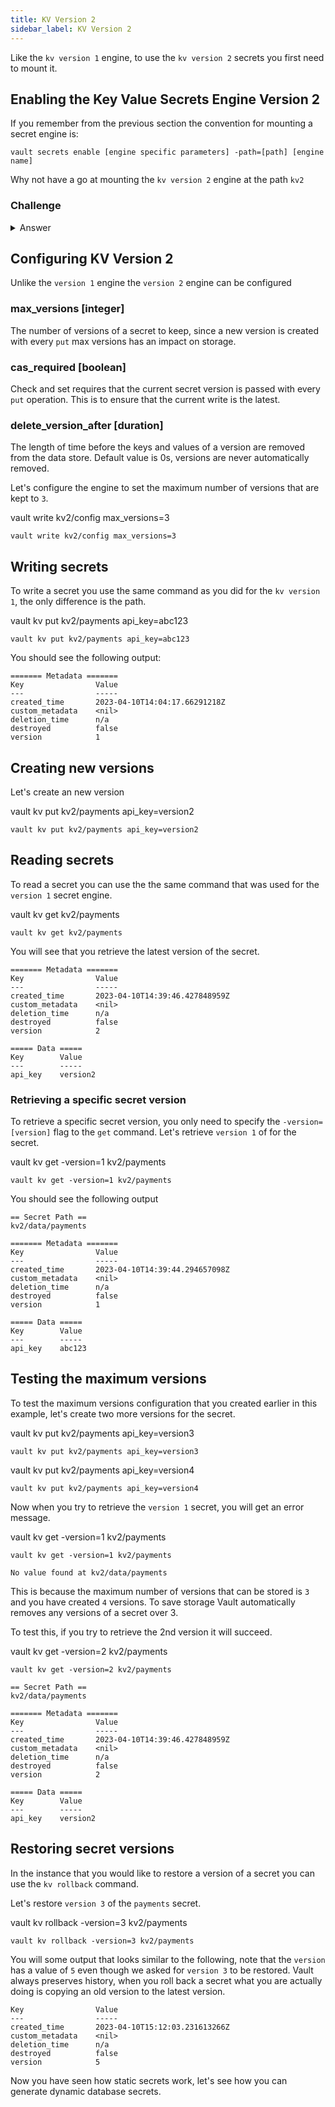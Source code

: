 ```yaml
---
title: KV Version 2
sidebar_label: KV Version 2
---
```


Like the `kv version 1` engine, to use the `kv version 2` secrets you first
need to mount it.

## Enabling the Key Value Secrets Engine Version 2

If you remember from the previous section the convention for mounting a secret
engine is:

```shell
vault secrets enable [engine specific parameters] -path=[path] [engine name]
```

Why not have a go at mounting the `kv version 2` engine at the path `kv2`

### Challenge

<details>
  <summary>Answer</summary>

  To enable the `kv version 2 engine` you can use the following command. This
  enables `version 2` of the `kv` engine and mounts it at the path `kv2`.

  <VSCodeTerminal target="Vault">
    <Command>vault secrets enable -version=2 -path=kv2 kv</Command>
  </VSCodeTerminal>

  ```shell
  vault secrets enable -version=2 -path=kv2 kv
  ```

  You should see output like the following:

  ```shell
  Success! Enabled the kv secrets engine at: kv2/
  ```
</details>

## Configuring KV Version 2

Unlike the `version 1` engine the `version 2` engine can be configured 

### max_versions [integer]
The number of versions of a secret to keep, since a new version is created
with every `put` max versions has an impact on storage.

### cas_required [boolean]
Check and set requires that the current secret version is passed with every
`put` operation. This is to ensure that the current write is the latest.

### delete_version_after [duration]
The length of time before the keys and values of a version are removed from
the data store. Default value is 0s, versions are never automatically removed.

Let's configure the engine to set the maximum number of versions that are kept
to `3`.

<VSCodeTerminal target="Vault">
  <Command>vault write kv2/config max_versions=3</Command>
</VSCodeTerminal>

```
vault write kv2/config max_versions=3
```

## Writing secrets

To write a secret you use the same command as you did for the `kv version 1`,
the only difference is the path.

<VSCodeTerminal target="Vault">
  <Command>vault kv put kv2/payments api_key=abc123</Command>
</VSCodeTerminal>

```shell
vault kv put kv2/payments api_key=abc123
```

You should see the following output:

```shell
======= Metadata =======
Key                Value
---                -----
created_time       2023-04-10T14:04:17.66291218Z
custom_metadata    <nil>
deletion_time      n/a
destroyed          false
version            1
```

## Creating new versions

Let's create an new version

<VSCodeTerminal target="Vault">
  <Command>vault kv put kv2/payments api_key=version2</Command>
</VSCodeTerminal>

```shell
vault kv put kv2/payments api_key=version2
```

## Reading  secrets

To read a secret you can use the the same command that was used for the 
`version 1` secret engine.

<VSCodeTerminal target="Vault">
  <Command>vault kv get kv2/payments</Command>
</VSCodeTerminal>

```shell
vault kv get kv2/payments
```

You will see that you retrieve the latest version of the secret.

```shell
======= Metadata =======
Key                Value
---                -----
created_time       2023-04-10T14:39:46.427848959Z
custom_metadata    <nil>
deletion_time      n/a
destroyed          false
version            2

===== Data =====
Key        Value
---        -----
api_key    version2
```

### Retrieving a specific secret version

To retrieve a specific secret version, you only need to specify the `-version=[version]`
flag to the `get` command. Let's retrieve `version 1` of for the secret.

<VSCodeTerminal target="Vault">
  <Command>vault kv get -version=1 kv2/payments</Command>
</VSCodeTerminal>

```shell
vault kv get -version=1 kv2/payments
```

You should see the following output

```shell
== Secret Path ==
kv2/data/payments

======= Metadata =======
Key                Value
---                -----
created_time       2023-04-10T14:39:44.294657098Z
custom_metadata    <nil>
deletion_time      n/a
destroyed          false
version            1

===== Data =====
Key        Value
---        -----
api_key    abc123
```

## Testing the maximum versions

To test the maximum versions configuration that you created earlier in this
example, let's create two more versions for the secret.

<VSCodeTerminal target="Vault">
  <Command>vault kv put kv2/payments api_key=version3</Command>
</VSCodeTerminal>

```shell
vault kv put kv2/payments api_key=version3
```

<VSCodeTerminal target="Vault">
  <Command>vault kv put kv2/payments api_key=version4</Command>
</VSCodeTerminal>

```shell
vault kv put kv2/payments api_key=version4
```

Now when you try to retrieve the `version 1` secret, you will get an error
message.

<VSCodeTerminal target="Vault">
  <Command>vault kv get -version=1 kv2/payments</Command>
</VSCodeTerminal>

```shell
vault kv get -version=1 kv2/payments
```

```
No value found at kv2/data/payments
```

This is because the maximum number of versions that can be stored is `3` and
you have created `4` versions. To save storage Vault automatically removes
any versions of a secret over 3.

To test this, if you try to retrieve the 2nd version it will succeed.

<VSCodeTerminal target="Vault">
  <Command>vault kv get -version=2 kv2/payments</Command>
</VSCodeTerminal>

```shell
vault kv get -version=2 kv2/payments
```

```
== Secret Path ==
kv2/data/payments

======= Metadata =======
Key                Value
---                -----
created_time       2023-04-10T14:39:46.427848959Z
custom_metadata    <nil>
deletion_time      n/a
destroyed          false
version            2

===== Data =====
Key        Value
---        -----
api_key    version2
```

## Restoring secret versions

In the instance that you would like to restore a version of a secret you can
use the `kv rollback` command.

Let's restore `version 3` of the `payments` secret.

<VSCodeTerminal target="Vault">
  <Command>vault kv rollback -version=3 kv2/payments</Command>
</VSCodeTerminal>

```shell
vault kv rollback -version=3 kv2/payments
```

You will some output that looks similar to the following, note that the 
`version` has a value of `5` even though we asked for `version 3` to be 
restored. Vault always preserves history, when you roll back a secret what
you are actually doing is copying an old version to the latest version.

```
Key                Value
---                -----
created_time       2023-04-10T15:12:03.231613266Z
custom_metadata    <nil>
deletion_time      n/a
destroyed          false
version            5
```

Now you have seen how static secrets work, let's see how you can generate
dynamic database secrets. 